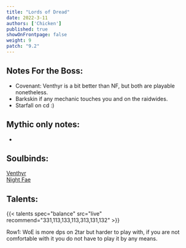 ```yaml
---
title: "Lords of Dread"
date: 2022-3-11
authors: ['Chicken']
published: true
showOnFrontpage: false
weight: 9
patch: "9.2"
---
```



## Notes For the Boss:
- Covenant: Venthyr is a bit better than NF, but both are playable nonetheless.
- Barkskin if any mechanic touches you and on the raidwides.
- Starfall on cd :)

## Mythic only notes:
- 

## Soulbinds:
[Venthyr](https://ptr.wowhead.com/soulbind-calc/venthyr/theotar-the-mad-duke/druid/AwCWb74CBTUgCBU1yggSBTWHCCUy4ggjBTJJCBV2AAg1Mj8I)
<br>[Night Fae](https://ptr.wowhead.com/soulbind-calc/night-fae/niya/druid/AwCW5b4CBTXKCCU1IAgTBTXGCBUy5AglMuIIIhUySQgldgAI)


## Talents:

{{< talents spec="balance" src="live" recommend="331,113,133,113,313,131,132" >}}

Row1: WoE is more dps on 2tar but harder to play with, if you are not comfortable with it you do not have to play it by any means.

